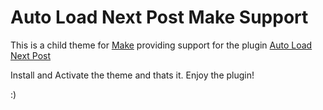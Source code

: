 # Auto Load Next Post Make Support
This is a child theme for [Make](https://github.com/thethemefoundry/make) providing support for the plugin [Auto Load Next Post](https://github.com/seb86/Auto-Load-Next-Post)

Install and Activate the theme and thats it. Enjoy the plugin!

:)